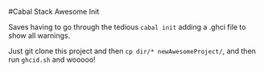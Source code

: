 #Cabal Stack Awesome Init

Saves having to go through the tedious `cabal init` adding a .ghci file to show all warnings.

Just git clone this project and then `cp dir/* newAwesomeProject/`, and then run `ghcid.sh` and wooooo!
